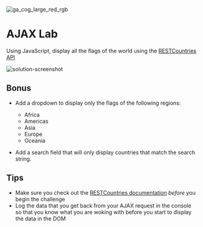 ![ga_cog_large_red_rgb](https://cloud.githubusercontent.com/assets/40461/8183776/469f976e-1432-11e5-8199-6ac91363302b.png)

# AJAX Lab

Using JavaScript, display all the flags of the world using the [RESTCountries API](https://restcountries.eu)

![solution-screenshot](https://media.git.generalassemb.ly/user/15120/files/8e03ac00-14cc-11e9-8b4b-1b4b3c7841a6)

## Bonus

- Add a dropdown to display only the flags of the following regions:

  - Africa
  - Americas
  - Asia
  - Europe
  - Oceania

- Add a search field that will only display countries that match the search string.

## Tips

- Make sure you check out the [RESTCountries documentation](https://restcountries.eu) _before_ you begin the challenge
- Log the data that you get back from your AJAX request in the console so that you know what you are woking with before you start to display the data in the DOM
